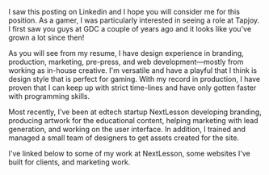 

I saw this posting on Linkedin and I hope you will consider me for this position. As a gamer, I was particularly interested in seeing a role at Tapjoy. I first saw you guys at GDC a couple of years ago and it looks like you've grown a lot since then!

As you will see from my resume, I have design experience in branding, production, marketing, pre-press, and web development—mostly from working as in-house creative. I'm versatile and have a playful that I think is design style that is perfect for gaming. With my record in production, I have proven that I can keep up with strict time-lines and have only gotten faster with programming skills.

Most recently, I’ve been at edtech startup NextLesson developing branding, producing artwork for the educational content, helping marketing with lead generation, and working on the user interface. In addition, I trained and managed a small team of designers to get assets created for the site.

I've linked below to some of my work at NextLesson, some websites I've built for clients, and marketing work.

<!-- ======================== -->

<!-- Tapjoy's Maximum Impact PlatformTM provides mobile engagement and monetization services for leading advertisers and app developers. Advertisers rely on Tapjoy's diverse suite of rewarded InterplayTM ads including video and rich media to impact performance. Developers utilize our technology and mobile expertise to acquire and monetize users. The Tapjoy SDK is currently embedded in over 15,000 mobile apps, reaching 520 million monthly active users. A 2016 comScoreTM study confirmed Tapjoy Interplay® ads deliver an unprecedented 3x lift across all brand metrics. The company works with Fortune 500 brands and the Top 200 grossing app developers. Founded in 2007, Tapjoy is a global organization with more than a dozen offices worldwide and is headquartered in San Francisco.
Tapjoy is backed by top-tier investors, including J.P. Morgan Asset Management, Rho Ventures, North Bridge Venture Partners, InterWest Partners and D.E. Shaw Ventures. Headquartered in San Francisco, the company also has offices in New York, Los Angeles, Chicago, Santa Barbara, Boston, London, Beijing, Shanghai, Seoul and Tokyo.

#Tapjoy
##Web Content Developer/Designer

###Position Description/Responsibilities
Tapjoy, a leader in the mobile monetization and advertising space is looking for a Web Content Developer/Designer to join our Marketing team based in San Francisco. The work will be seen by millions of people monthly, including the company website, marketing emails, and internal and external facing web tools that help our clients and our business thrive. The ideal candidate is great at web development, but wants to work on a diverse array of projects. The ideal candidate should have a broad portfolio, demonstrating strong skills in development as well as web, email, display advertising and social media campaigns. In addition to those skills, a successful candidate will be able to work effectively in both a collaborative and independent environment to complete projects while meeting all deadlines.

* Collaborate with the Design team to incorporate visual design into functional web pages
* Collaborate with the Marketing team to develop or update web properties to align with Marketing goals
* Create impactful email campaigns that follow industry best practices and standards to drive engagement and customer retention
* Develop mobile ad experiences to run across our network
* Update the B2B website to adhere to SEO best practices
* Bring designs to life with HTML and CSS across a variety of platforms
* Assist with digital creative projects that are related to digital products and content marketing needs

###Required Skills/Experience

* 3 - 5 years of experience in design and development – tech, media or entertainment, related industry experience preferred
* Extensive experience and knowledge of HTML, CSS, and jQuery
* Extensive experience using Adobe CS (Photoshop, Illustrator, InDesign) and other associated design and collaboration software
* Working knowledge of Sketchapp and related interface design tools
* Exceptional design skills, production value and attention to detail
* Ability to execute creative work from concepts and wireframes to final visual designs
* Experience designing and developing responsive design templates for email marketing
* Great communication and collaboration skills with the ability to lead and influence others
* Ability to evaluate data and make recommendations
* Must be organized, able to act independently, possess strong time management skills, and able to adapt to evolving business needs
* Working knowledge of SEO compliancy
* Demonstrable experience working with Celtra (rich media ad platform) is a plus
* Required Education: Bachelor’s degree required; preferably in a design-related discipline, such as: Web Design, Human-Computer Interaction, or equivalent work experience.

###Required For Interview
* Portfolio of completed projects, presented in any digital format you’re comfortable with. Should include some of the following:
* Websites
* Emails
* Mobile apps
* Mobile ads

While we’re operating at tremendous scale, we still maintain a startup culture at Tapjoy with all of the casual, social, creative teammates you could desire, and encourage an entrepreneurial mindset where we drive innovation, continuous improvement and tremendous pride in our organization.

If you want to learn about building an amazing team with industry-leading technology, you want to surround yourself with brilliant, passionate entrepreneurial teammates at Tapjoy.

For more information, please visit www.tapjoy.com. -->